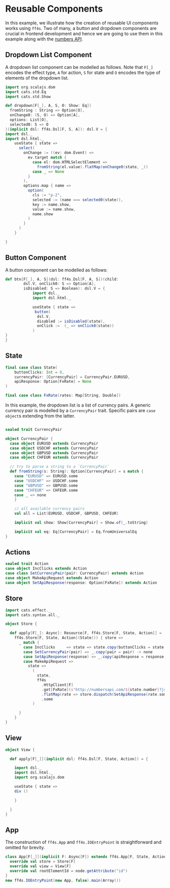 # Reusable Components

In this example, we illustrate how the creation of reusable UI components works using `ff4s`. Two of many,
a button and dropdown components are crucial in frontend development and hence we are going to use them
in this example along with the [numbers API](http://numbersapi.com/).

## Dropdown List Component

A dropdown list component can be modelled as follows. Note that `F[_]` encodes the effect type, `A` for action, `S` for state and `O` encodes
the type of elements of the dropdown list.

```scala mdoc:js:shared
import org.scalajs.dom
import cats.std.Eq
import cats.std.Show

def dropdown[F[_], A, S, O: Show: Eq](
  fromString : String => Option[O],
  onChange0: (S, O) => Option[A],
  options: List[O],
  selected0: S => O
)(implicit dsl: ff4s.Dsl[F, S, A]): dsl.V = {
import dsl._
import dsl.html._
    useState { state =>
      select(
        onChange := ((ev: dom.Event) =>
          ev.target match {
            case el: dom.HTMLSelectElement =>
              fromString(el.value).flatMap(onChange0(state, _))
            case _ => None
          }
        ),
        options.map { name =>
          option(
            cls := "p-2",
            selected := (name === selected0(state)),
            key := name.show,
            value := name.show,
            name.show
          )
        }
      )
    }

}
```

## Button Component

A button component can be modelled as follows:

```scala mdoc:js:shared
def btn[F[_], A, S](dsl: ff4s.Dsl[F, A, S])(child:
        dsl.V, onClick0: S => Option[A],
        isDisabled: S => Boolean): dsl.V = {
            import dsl._
            import dsl.html._

            useState { state =>
             button(
              dsl.V,
              disabled := isDisabled(state),
              onClick :=  (_ => onClick0(state))
            )
}
}
```

## State

```scala mdoc:js:shared
final case class State(
    buttonClicks: Int = 0,
    currencyPair: [CurrencyPair] = CurrencyPair.EURUSD,
    apiResponse: Option[FxRate] = None
)
```

```scala mdoc:js:shared
final case class FxRate(rates: Map[String, Double])
```

In this example, the dropdown list is a list of currency pairs. A generic currency pair is modelled by a
`CurrencyPair` trait. Specific pairs are `case object`s extending from the latter.

```scala mdoc:js:shared

sealed trait CurrencyPair

object CurrencyPair {
  case object EURUSD extends CurrencyPair
  case object USDCHF extends CurrencyPair
  case object GBPUSD extends CurrencyPair
  case object CHFEUR extends CurrencyPair

  // try to parse a string to a `CurrencyPair`
  def fromString(s: String): Option[CurrencyPair] = s match {
    case "EURUSD" => EURUSD.some
    case "USDCHF" => USDCHF.some
    case "GBPUSD" => GBPUSD.some
    case "CHFEUR" => CHFEUR.some
    case _ => none
    }

    // all available currency pairs
    val all = List(EURUSD, USDCHF, GBPUSD, CHFEUR)

    implicit val show: Show[CurrencyPair] = Show.of(_.toString)

    implicit val eq: Eq[CurrencyPair] = Eq.fromUniversalEq
}
```

## Actions

```scala mdoc:js:shared
sealed trait Action
case object IncClicks extends Action
case class SetCurrencyPair(pair: CurrencyPair) extends Action
case object MakeApiRequest extends Action
case object SetApiResponse(response: Option[FxRate]) extends Action
```

## Store

```scala mdoc:js:shared
import cats.effect._
import cats.syntax.all._

object Store {

  def apply[F[_]: Async]: Resource[F, ff4s.Store[F, State, Action]] =
    ff4s.Store[F, State, Action](State()) { store =>
      _ match {
        case IncClicks     => state => state.copy(buttonClicks = state.buttonClicks + 1) -> none
        case SetCurrencyPair(pair) => _.copy(pair = pair) -> none
        case SetApiResponse(response) => _.copy(apiResponse = response.some) -> none
        case MakeApiRequest =>
          state =>
            (
              state,
              ff4s
                .HttpClient[F]
                .get[FxRate](s"http://numbersapi.com/${state.number}?json")
                .flatMap(rate => store.dispatch(SetApiResponse(rate.some)))
                .some
            )

      }
    }
}
```

## View

```scala mdoc:js:shared
object View {

  def apply[F[_]](implicit dsl: ff4s.Dsl[F, State, Action]) = {

    import dsl._
    import dsl.html._
    import org.scalajs.dom

    useState { state =>
    div ()

    }

  }
}
```

## App

The construction of `ff4s.App` and `ff4s.IOEntryPoint` is straightforward and omitted for brevity.

```scala mdoc:js:invisible
class App[F[_]](implicit F: Async[F]) extends ff4s.App[F, State, Action] {
  override val store = Store[F]
  override val view = View[F]
  override val rootElementId = node.getAttribute("id")
}
new ff4s.IOEntryPoint(new App, false).main(Array())
```
